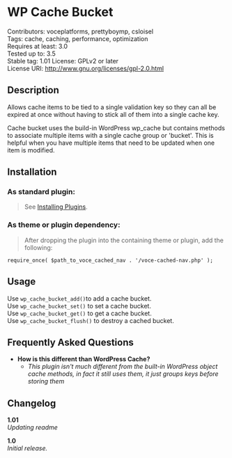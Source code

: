 WP Cache Bucket
=================
Contributors: voceplatforms, prettyboymp, csloisel  
Tags: cache, caching, performance, optimization  
Requires at least: 3.0  
Tested up to: 3.5  
Stable tag: 1.01
License: GPLv2 or later  
License URI: http://www.gnu.org/licenses/gpl-2.0.html

## Description
Allows cache items to be tied to a single validation key so they can all be expired at once without having to stick all of them into a single cache key.

Cache bucket uses the build-in WordPress wp_cache but contains methods to associate multiple items with a single cache group or 'bucket'. This is helpful when you have multiple items that need to be updated when one item is modified.

## Installation

### As standard plugin:
> See [Installing Plugins](http://codex.wordpress.org/Managing_Plugins#Installing_Plugins).

### As theme or plugin dependency:
> After dropping the plugin into the containing theme or plugin, add the following:

    require_once( $path_to_voce_cached_nav . '/voce-cached-nav.php' );

## Usage
Use ```wp_cache_bucket_add()```to add a cache bucket.  
Use ```wp_cache_bucket_set()``` to set a cache bucket.  
Use ```wp_cache_bucket_get()``` to get a cache bucket.  
Use ```wp_cache_bucket_flush()``` to destroy a cached bucket.  

## Frequently Asked Questions

* **How is this different than WordPress Cache?**
  * *This plugin isn't much different from the built-in WordPress object cache methods, in fact it still uses them, it just groups keys before storing them*

## Changelog
**1.01**  
*Updating readme*  

**1.0**  
*Initial release.*  